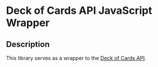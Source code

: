 # Deck of Cards API JavaScript Wrapper

## Description
This library serves as a wrapper to the [Deck of Cards API](https://deckofcardsapi.com/).